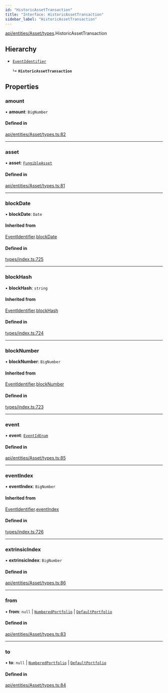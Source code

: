 ```yaml
---
id: "HistoricAssetTransaction"
title: "Interface: HistoricAssetTransaction"
sidebar_label: "HistoricAssetTransaction"
---
```


[api/entities/Asset/types](../../../../../../modules/API/Entities/Asset/Types/Types.md).HistoricAssetTransaction

## Hierarchy

- [`EventIdentifier`](../../../../../Types/EventIdentifier/EventIdentifier.md)

  ↳ **`HistoricAssetTransaction`**

## Properties

### amount

• **amount**: `BigNumber`

#### Defined in

[api/entities/Asset/types.ts:82](https://github.com/PolymeshAssociation/polymesh-sdk/blob/de58d40fd/src/api/entities/Asset/types.ts#L82)

___

### asset

• **asset**: [`FungibleAsset`](../../../../../../classes/API/Entities/Asset/Fungible/FungibleAsset.md)

#### Defined in

[api/entities/Asset/types.ts:81](https://github.com/PolymeshAssociation/polymesh-sdk/blob/de58d40fd/src/api/entities/Asset/types.ts#L81)

___

### blockDate

• **blockDate**: `Date`

#### Inherited from

[EventIdentifier](../../../../../Types/EventIdentifier/EventIdentifier.md).[blockDate](../../../../../Types/EventIdentifier/EventIdentifier.md#blockdate)

#### Defined in

[types/index.ts:725](https://github.com/PolymeshAssociation/polymesh-sdk/blob/de58d40fd/src/types/index.ts#L725)

___

### blockHash

• **blockHash**: `string`

#### Inherited from

[EventIdentifier](../../../../../Types/EventIdentifier/EventIdentifier.md).[blockHash](../../../../../Types/EventIdentifier/EventIdentifier.md#blockhash)

#### Defined in

[types/index.ts:724](https://github.com/PolymeshAssociation/polymesh-sdk/blob/de58d40fd/src/types/index.ts#L724)

___

### blockNumber

• **blockNumber**: `BigNumber`

#### Inherited from

[EventIdentifier](../../../../../Types/EventIdentifier/EventIdentifier.md).[blockNumber](../../../../../Types/EventIdentifier/EventIdentifier.md#blocknumber)

#### Defined in

[types/index.ts:723](https://github.com/PolymeshAssociation/polymesh-sdk/blob/de58d40fd/src/types/index.ts#L723)

___

### event

• **event**: [`EventIdEnum`](../../../../../../enums/Types/EventIdEnum/EventIdEnum.md)

#### Defined in

[api/entities/Asset/types.ts:85](https://github.com/PolymeshAssociation/polymesh-sdk/blob/de58d40fd/src/api/entities/Asset/types.ts#L85)

___

### eventIndex

• **eventIndex**: `BigNumber`

#### Inherited from

[EventIdentifier](../../../../../Types/EventIdentifier/EventIdentifier.md).[eventIndex](../../../../../Types/EventIdentifier/EventIdentifier.md#eventindex)

#### Defined in

[types/index.ts:726](https://github.com/PolymeshAssociation/polymesh-sdk/blob/de58d40fd/src/types/index.ts#L726)

___

### extrinsicIndex

• **extrinsicIndex**: `BigNumber`

#### Defined in

[api/entities/Asset/types.ts:86](https://github.com/PolymeshAssociation/polymesh-sdk/blob/de58d40fd/src/api/entities/Asset/types.ts#L86)

___

### from

• **from**: ``null`` \| [`NumberedPortfolio`](../../../../../../classes/API/Entities/NumberedPortfolio/NumberedPortfolio.md) \| [`DefaultPortfolio`](../../../../../../classes/API/Entities/DefaultPortfolio/DefaultPortfolio.md)

#### Defined in

[api/entities/Asset/types.ts:83](https://github.com/PolymeshAssociation/polymesh-sdk/blob/de58d40fd/src/api/entities/Asset/types.ts#L83)

___

### to

• **to**: ``null`` \| [`NumberedPortfolio`](../../../../../../classes/API/Entities/NumberedPortfolio/NumberedPortfolio.md) \| [`DefaultPortfolio`](../../../../../../classes/API/Entities/DefaultPortfolio/DefaultPortfolio.md)

#### Defined in

[api/entities/Asset/types.ts:84](https://github.com/PolymeshAssociation/polymesh-sdk/blob/de58d40fd/src/api/entities/Asset/types.ts#L84)
